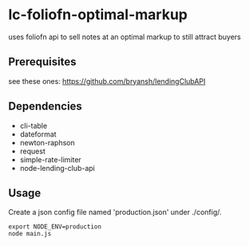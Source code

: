 # lc-foliofn-optimal-markup

uses foliofn api to sell notes at an optimal markup to still attract buyers

## Prerequisites

see these ones: https://github.com/bryansh/lendingClubAPI

## Dependencies

* cli-table
* dateformat
* newton-raphson
* request
* simple-rate-limiter
* node-lending-club-api

## Usage

Create a json config file named 'production.json' under ./config/.

````
export NODE_ENV=production
node main.js
````
